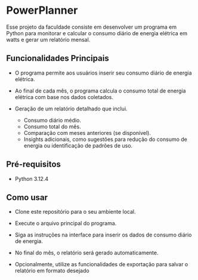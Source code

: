# PowerPlanner
Esse projeto da faculdade consiste em desenvolver um programa em Python para monitorar e calcular o consumo diário de energia elétrica em watts e gerar um relatório mensal. 

## Funcionalidades Principais
- O programa permite aos usuários inserir seu consumo diário de energia elétrica.
  
- Ao final de cada mês, o programa calcula o consumo total de energia elétrica com base nos dados coletados.
  
- Geração de um relatório detalhado que inclui.
  - Consumo diário médio.
  - Consumo total do mês.
  - Comparação com meses anteriores (se disponível).
  - Insights adicionais, como sugestões para redução do consumo de energia ou identificação de padrões de uso.

## Pré-requisitos
- Python 3.12.4

## Como usar
- Clone este repositório para o seu ambiente local.

- Execute o arquivo principal do programa.

- Siga as instruções na interface para inserir os dados de consumo diário de energia.

- No final do mês, o relatório será gerado automaticamente.

- Opcionalmente, utilize as funcionalidades de exportação para salvar o relatório em formato desejado
